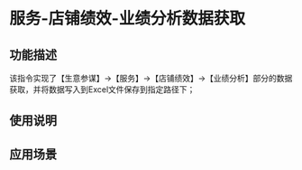 # 服务-店铺绩效-业绩分析数据获取
## 功能描述
该指令实现了【生意参谋】->【服务】->【店铺绩效】->【业绩分析】部分的数据获取，并将数据写入到Excel文件保存到指定路径下；
## 使用说明
## 应用场景
